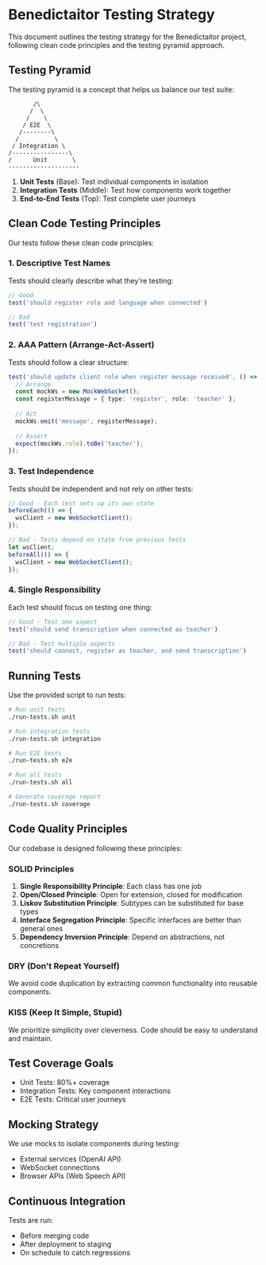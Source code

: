 # Benedictaitor Testing Strategy

This document outlines the testing strategy for the Benedictaitor project, following clean code principles and the testing pyramid approach.

## Testing Pyramid

The testing pyramid is a concept that helps us balance our test suite:

```
       /\
      /  \
     /    \
    / E2E  \
   /--------\
  /          \
 / Integration \
/----------------\
/      Unit       \
--------------------
```

1. **Unit Tests** (Base): Test individual components in isolation
2. **Integration Tests** (Middle): Test how components work together
3. **End-to-End Tests** (Top): Test complete user journeys

## Clean Code Testing Principles

Our tests follow these clean code principles:

### 1. Descriptive Test Names

Tests should clearly describe what they're testing:
```typescript
// Good
test('should register role and language when connected')

// Bad
test('test registration')
```

### 2. AAA Pattern (Arrange-Act-Assert)

Tests should follow a clear structure:
```typescript
test('should update client role when register message received', () => {
  // Arrange
  const mockWs = new MockWebSocket();
  const registerMessage = { type: 'register', role: 'teacher' };
  
  // Act
  mockWs.emit('message', registerMessage);
  
  // Assert
  expect(mockWs.role).toBe('teacher');
});
```

### 3. Test Independence

Tests should be independent and not rely on other tests:
```typescript
// Good - Each test sets up its own state
beforeEach(() => {
  wsClient = new WebSocketClient();
});

// Bad - Tests depend on state from previous tests
let wsClient;
beforeAll(() => {
  wsClient = new WebSocketClient();
});
```

### 4. Single Responsibility

Each test should focus on testing one thing:
```typescript
// Good - Test one aspect
test('should send transcription when connected as teacher')

// Bad - Test multiple aspects
test('should connect, register as teacher, and send transcription')
```

## Running Tests

Use the provided script to run tests:

```bash
# Run unit tests
./run-tests.sh unit

# Run integration tests
./run-tests.sh integration

# Run E2E tests
./run-tests.sh e2e

# Run all tests
./run-tests.sh all

# Generate coverage report
./run-tests.sh coverage
```

## Code Quality Principles

Our codebase is designed following these principles:

### SOLID Principles

1. **Single Responsibility Principle**: Each class has one job
2. **Open/Closed Principle**: Open for extension, closed for modification
3. **Liskov Substitution Principle**: Subtypes can be substituted for base types
4. **Interface Segregation Principle**: Specific interfaces are better than general ones
5. **Dependency Inversion Principle**: Depend on abstractions, not concretions

### DRY (Don't Repeat Yourself)

We avoid code duplication by extracting common functionality into reusable components.

### KISS (Keep It Simple, Stupid)

We prioritize simplicity over cleverness. Code should be easy to understand and maintain.

## Test Coverage Goals

- Unit Tests: 80%+ coverage
- Integration Tests: Key component interactions
- E2E Tests: Critical user journeys

## Mocking Strategy

We use mocks to isolate components during testing:
- External services (OpenAI API)
- WebSocket connections
- Browser APIs (Web Speech API)

## Continuous Integration

Tests are run:
- Before merging code
- After deployment to staging
- On schedule to catch regressions